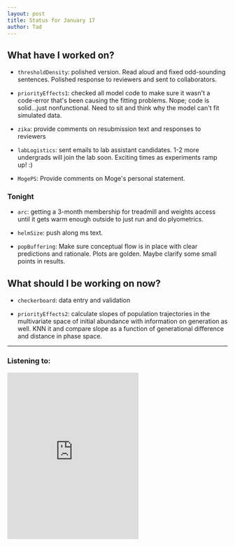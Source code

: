 ```yaml
---
layout: post 
title: Status for January 17 
author: Tad
---
```

 
## What have I worked on?
 
* `thresholdDensity`: polished version. Read aloud and fixed odd-sounding sentences. Polished response to reviewers and sent to collaborators. 

* `priorityEffects1`: checked all model code to make sure it wasn't a code-error that's been causing the fitting problems. Nope; code is solid...just nonfunctional. Need to sit and think why the model can't fit simulated data. 

* `zika`: provide comments on resubmission text and responses to reviewers

* `labLogistics`: sent emails to lab assistant candidates. 1-2 more undergrads will join the lab soon. Exciting times as experiments ramp up! :)

* `MogePS`: Provide comments on Moge's personal statement.








### Tonight 

* `arc`: getting a 3-month membership for treadmill and weights access until it gets warm enough outside to just run and do plyometrics.

* `helmSize`: push along ms text. 

* `popBuffering`: Make sure conceptual flow is in place with clear predictions and rationale. Plots are golden. Maybe clarify some small points in results. 





  
## What should I be working on now? 


* `checkerboard`: data entry and validation 

* `priorityEffects2`: calculate slopes of population trajectories in the multivariate space of initial abundance with information on generation as well. KNN it and compare slope as a function of generational difference and distance in phase space. 




 
 
 
--- 
 
### Listening to: 
<iframe src='https://embed.spotify.com/?uri=spotify%3Atrack%3A7ofZgS5xDW0XodfjaXWvZG' width='300' height='380' frameborder='0' allowtransparency='true'></iframe> 
<i class='fa fa-code' style='color:pink'></i> 
